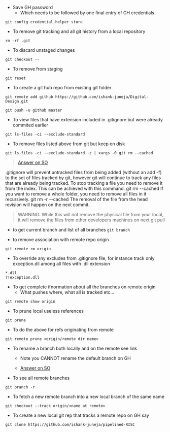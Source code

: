 - Save GH password
	- Which needs to be followed by one final entry of GH credentials.

`git config credential.helper store`
	
- To remove git tracking and all git history from a local repository

`rm -rf .git` 

- To discard unstaged changes 

`git checkout --`

- To remove from staging

`git reset`

- To create a git hub repo from existing git folder 

`git remote add github https://github.com/ishank-juneja/Digital-Design.git`

`git push -u github master`

- To view files that have extension included in .gitignore but were already commited earlier

`git ls-files -ci --exclude-standard`

- To remove files listed above from git but keep on disk

`git ls-files -ci --exclude-standard -z | xargs -0 git rm --cached`

> [Answer on SO](https://stackoverflow.com/questions/1274057/how-to-make-git-forget-about-a-file-that-was-tracked-but-is-now-in-gitignore)

.gitignore will prevent untracked files from being added (without an add -f) to the set of files tracked by git, however git will continue to track any files that are already being tracked.
To stop tracking a file you need to remove it from the index. This can be achieved with this command.
git rm --cached <file>
If you want to remove a whole folder, you need to remove all files in it recursively.
git rm -r --cached <folder>
The removal of the file from the head revision will happen on the next commit.

>WARNING: While this will not remove the physical file from your local, it will remove the files from other developers machines on next git pull

- to get current branch and list of all branches
`git branch`

- to remove association with remote repo origin

`git remote rm origin`

- To override any excludes from .gitignore file, for instance track only exception.dll among all files with .dll extension
```
*.dll
?!exception.dll
```

- To get complete ifnormation about all the branches on remote origin
	- What pushes where, what all is tracked etc...

`git remote show origin`

- To prune local useless references

`git prune`

- To do the above for refs originating from remote

`git remote prune <origin/remote dir name>`

- To rename a branch both locally and on the remote see link
	- Note you CANNOT rename the default branch on GH

	- [Answer on SO](https://stackoverflow.com/questions/6591213/how-do-i-rename-a-local-git-branch)

- To see all remote branches

`git branch -r`

- To fetch a new remote branch into a new local branch of the same name 

`git checkout --track origin/<name at remote>`

- To create a new local git rep that tracks a remote repo on GH say

`git clone https://github.com/ishank-juneja/pipelined-RISC`
